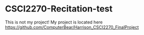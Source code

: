 # CSCI2270-Recitation-test
This is not my project! My project is located here https://github.com/ComputerBear/Harrison_CSCI2270_FinalProject
